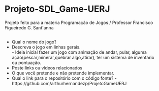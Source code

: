 # Projeto-SDL_Game-UERJ
Projeto feito para a materia Programação de Jogos / Professor Francisco Figueiredo G. Sant'anna
##
<ul>
<li> Qual o nome do jogo?</li>
<li> Descreva o jogo em linhas gerais.</li>
- Ideia inicial fazer um jogo com animação de andar, pular, alguma ação(pescar,minerar,quebrar algo,atirar), ter um sistema de inventario ou pontuação. <br> 
<li> Poste links ou vídeos relacionados</li>
<li> O que você pretende e não pretende implementar.</li>
<li> Qual o link para o repositório com o código fonte?
     - https://github.com/arthurhernandezp/ProjetoGameUERJ
</li>
</ul>
